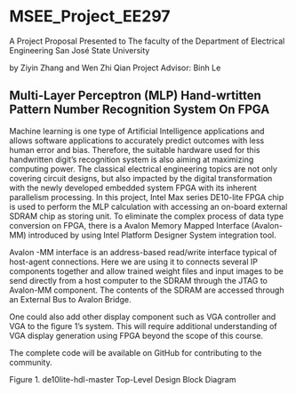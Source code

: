 # MSEE_Project_EE297
A Project Proposal Presented to The faculty of the Department of Electrical Engineering San José State University

by Ziyin Zhang and Wen Zhi Qian
Project Advisor: Binh Le

## Multi-Layer Perceptron (MLP) Hand-wrtitten Pattern Number Recognition System On FPGA

Machine learning is one type of Artificial Intelligence applications and allows software applications to accurately predict outcomes with less human error and bias. Therefore, the suitable hardware used for this handwritten digit’s recognition system is also aiming at maximizing computing power. The classical electrical engineering topics are not only covering circuit designs, but also impacted by the digital transformation with the newly developed embedded system FPGA with its inherent parallelism processing. In this project, Intel Max series DE10-lite FPGA chip is used to perform the MLP calculation with accessing an on-board external SDRAM chip as storing unit. To eliminate the complex process of data type conversion on FPGA, there is a Avalon Memory Mapped Interface (Avalon-MM) introduced by using Intel Platform Designer System integration tool.

Avalon -MM interface is an address-based read/write interface typical of host-agent connections. Here we are using it to connects several IP components together and allow trained weight files and input images to be send directly from a host computer to the SDRAM through the JTAG to Avalon-MM component. The contents of the SDRAM are accessed through an External Bus to Avalon Bridge.

One could also add other display component such as VGA controller and VGA to the figure 1’s system. This will require additional understanding of VGA display generation using FPGA beyond the scope of this course.

The complete code will be available on GitHub for contributing to the community.

Figure 1. de10lite-hdl-master Top-Level Design Block Diagram


